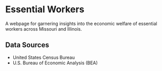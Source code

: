 # Essential Workers
A webpage for garnering insights into the economic welfare of essential workers across Missouri and Illinois.


## Data Sources
* United States Census Bureau
* U.S. Bureau of Economic Analysis (BEA)

